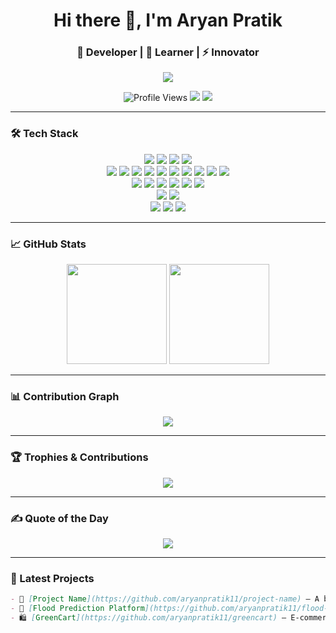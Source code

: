 <h1 align="center">Hi there 👋, I'm Aryan Pratik</h1>
<h3 align="center">🚀 Developer | 🌱 Learner | ⚡ Innovator</h3>

<p align="center">
  <img src="https://readme-typing-svg.herokuapp.com/?lines=Code.%20Create.%20Collaborate.;Crafting%20cool%20projects%20every%20day!&center=true&width=500&height=50">
</p>


<p align="center">
  <img src="https://komarev.com/ghpvc/?username=aryanpratik11&label=Profile%20views&color=0e75b6&style=flat" alt="Profile Views" />
  <a href="https://www.linkedin.com/in/aryanpratik11/"><img src="https://img.shields.io/badge/-LinkedIn-blue?style=flat-square&logo=Linkedin&logoColor=white"/></a>
  <a href="mailto:aryanpratik11@gmail.com"><img src="https://img.shields.io/badge/-Email-c14438?style=flat-square&logo=Gmail&logoColor=white"/></a>
</p>

---

### 🛠️ Tech Stack
<p align="center"> <!-- Programming Languages --> <img src="https://img.shields.io/badge/C++-00599C?style=for-the-badge&logo=c%2B%2B&logoColor=white"/> <img src="https://img.shields.io/badge/C-00599C?style=for-the-badge&logo=c&logoColor=white"/> <img src="https://img.shields.io/badge/Python-3776AB?style=for-the-badge&logo=python&logoColor=white"/> <img src="https://img.shields.io/badge/JavaScript-F7DF1E?style=for-the-badge&logo=javascript&logoColor=black"/> <br/> <!-- Web Development --> <img src="https://img.shields.io/badge/HTML5-E34F26?style=for-the-badge&logo=html5&logoColor=white"/> <img src="https://img.shields.io/badge/CSS3-1572B6?style=for-the-badge&logo=css3&logoColor=white"/> <img src="https://img.shields.io/badge/Bootstrap-7952B3?style=for-the-badge&logo=bootstrap&logoColor=white"/> <img src="https://img.shields.io/badge/jQuery-0769AD?style=for-the-badge&logo=jquery&logoColor=white"/> <img src="https://img.shields.io/badge/Node.js-339933?style=for-the-badge&logo=nodedotjs&logoColor=white"/> <img src="https://img.shields.io/badge/Express.js-000000?style=for-the-badge&logo=express&logoColor=white"/> <img src="https://img.shields.io/badge/React-61DAFB?style=for-the-badge&logo=react&logoColor=black"/> <img src="https://img.shields.io/badge/Next.js-000000?style=for-the-badge&logo=nextdotjs&logoColor=white"/> <img src="https://img.shields.io/badge/SQL-4479A1?style=for-the-badge&logo=postgresql&logoColor=white"/> <img src="https://img.shields.io/badge/PostgreSQL-336791?style=for-the-badge&logo=postgresql&logoColor=white"/> <br/> <!-- ML / DS Tools --> <img src="https://img.shields.io/badge/Pandas-150458?style=for-the-badge&logo=pandas&logoColor=white"/> <img src="https://img.shields.io/badge/Numpy-013243?style=for-the-badge&logo=numpy&logoColor=white"/> <img src="https://img.shields.io/badge/TensorFlow-FF6F00?style=for-the-badge&logo=tensorflow&logoColor=white"/> <img src="https://img.shields.io/badge/Scikit--Learn-F7931E?style=for-the-badge&logo=scikit-learn&logoColor=white"/> <img src="https://img.shields.io/badge/PyTorch-EE4C2C?style=for-the-badge&logo=pytorch&logoColor=white"/> <img src="https://img.shields.io/badge/Matplotlib-11557C?style=for-the-badge&logo=matplotlib&logoColor=white"/> <br/> <!-- Tools --> <img src="https://img.shields.io/badge/Git-F05032?style=for-the-badge&logo=git&logoColor=white"/> <img src="https://img.shields.io/badge/GitHub-181717?style=for-the-badge&logo=github&logoColor=white"/> <br/> <!-- Concepts --> <img src="https://img.shields.io/badge/Data Structures & Algorithms-323330?style=for-the-badge&logo=codeforces&logoColor=white"/> <img src="https://img.shields.io/badge/OOPs-00599C?style=for-the-badge"/> <img src="https://img.shields.io/badge/DBMS-4479A1?style=for-the-badge"/> </p>

---

### 📈 GitHub Stats
<p align="center">
  <img src="https://github-readme-stats.vercel.app/api?username=aryanpratik11&show_icons=true&theme=radical" height="160"/>
  <img src="https://github-readme-streak-stats.herokuapp.com?user=aryanpratik11&theme=radical" height="160"/>
</p>

---

### 📊 Contribution Graph
<p align="center">
  <img src="https://github-readme-activity-graph.cyclic.app/graph?username=aryanpratik11&theme=react-dark&hide_border=true" />
</p>

---

### 🏆 Trophies & Contributions
<p align="center">
  <img src="https://github-profile-trophy.vercel.app/?username=aryanpratik11&theme=algolia&margin-w=15" />
</p>

---

### ✍️ Quote of the Day
<p align="center">
  <img src="https://quotes-github-readme.vercel.app/api?type=horizontal&theme=tokyonight" />
</p>

---

### 🔗 Latest Projects
```markdown
- 🎯 [Project Name](https://github.com/aryanpratik11/project-name) — A brief one-liner.
- 🌊 [Flood Prediction Platform](https://github.com/aryanpratik11/flood-predict) — Real-time ML-powered system.
- 🛍️ [GreenCart](https://github.com/aryanpratik11/greencart) — E-commerce with real-world impact.
